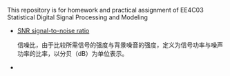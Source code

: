 This repository is for homework and practical assignment of EE4C03 Statistical Digital Signal Processing and Modeling

- [SNR signal-to-noise ratio](<https://zh.wikipedia.org/wiki/%E4%BF%A1%E5%99%AA%E6%AF%94>)

  信噪比，由于比较所需信号的强度与背景噪音的强度，定义为信号功率与噪声功率的比率，以分贝（dB）为单位表示。 

- 

